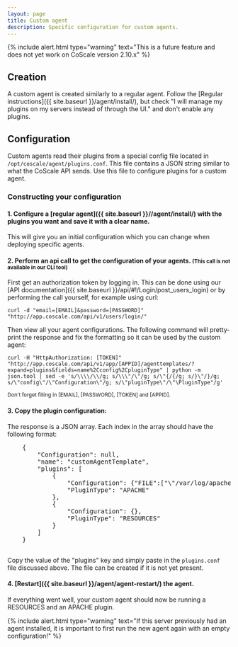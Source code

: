 ```yaml
---
layout: page
title: Custom agent
description: Specific configuration for custom agents.
---
```


{% include alert.html type="warning" text="This is a future feature and does not yet work on CoScale version 2.10.x" %}

## Creation

A custom agent is created similarly to a regular agent.
Follow the [Regular instructions]({{ site.baseurl }}/agent/install/), but check "I will manage my plugins on my servers instead of through the UI." and don't enable any plugins.


## Configuration

Custom agents read their plugins from a special config file located in `/opt/coscale/agent/plugins.conf`.
This file contains a JSON string similar to what the CoScale API sends. Use this file to configure plugins for a custom agent.

### Constructing your configuration

#### 1. Configure a [regular agent]({{ site.baseurl }}//agent/install/) with the plugins you want and save it with a clear name.

   This will give you an initial configuration which you can change when deploying specific agents.


#### 2. Perform an api call to get the configuration of your agents. <small>(This call is not available in our CLI tool)</small>
   
   First get an authorization token by logging in. This can be done using our [API documentation]({{ site.baseurl }}/api/#!/Login/post_users_login) or by performing the call yourself, for example using curl:

   `curl -d "email=[EMAIL]&password=[PASSWORD]" "http://app.coscale.com/api/v1/users/login/"`

   Then view all your agent configurations. The following command will pretty-print the response and fix the formatting so it can be used by the custom agent:

   `curl -H "HttpAuthorization: [TOKEN]" "http://app.coscale.com/api/v1/app/[APPID]/agenttemplates/?expand=plugins&fields=name%2Cconfig%2CpluginType" | python -m json.tool | sed -e 's/\\\\/\\/g; s/\\\"/\"/g; s/\"{/{/g; s/}\"/}/g; s/\"config\"/\"Configuration\"/g; s/\"pluginType\"/\"\PluginType"/g'`

   <small>Don't forget filling in [EMAIL], [PASSWORD], [TOKEN] and [APPID].</small>


#### 3. Copy the plugin configuration:
   The response is a JSON array. Each index in the array should have the following format:
   <pre>
    {
        "Configuration": null,
        "name": "customAgentTemplate",
        "plugins": [
            {
                "Configuration": {"FILE":["\"/var/log/apache2/access.log\" \"%V \"%r\" %D %s %I %O\""],"STATS URL":["http://localhost/server-status"]},
                "PluginType": "APACHE"
            },
            {
                "Configuration": {},
                "PluginType": "RESOURCES"
            }
        ]
    }
   </pre>   

   Copy the value of the "plugins" key and simply paste in the `plugins.conf` file discussed above. The file can be created if it is not yet present.


#### 4. [Restart]({{ site.baseurl }}/agent/agent-restart/) the agent.

   If everything went well, your custom agent should now be running a RESOURCES and an APACHE plugin.

   {% include alert.html type="warning" text="If this server previously had an agent installed, it is important to first run the new agent again with an empty configuration!" %}
